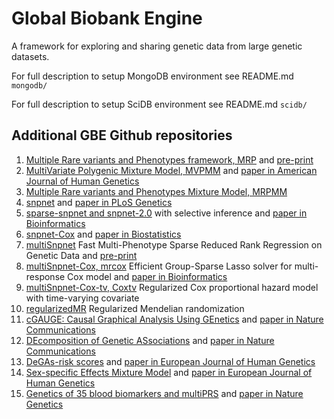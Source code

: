 # Global Biobank Engine
A framework for exploring and sharing genetic data from large genetic datasets.

For full description to setup MongoDB environment see README.md `mongodb/`

For full description to setup SciDB environment see README.md `scidb/`

## Additional GBE Github repositories

1. [Multiple Rare variants and Phenotypes framework, MRP](https://github.com/rivas-lab/mrp) and [pre-print](https://www.biorxiv.org/content/10.1101/257162v7)
2. [MultiVariate Polygenic Mixture Model, MVPMM](https://github.com/rivas-lab/mvpmm) and [paper in American Journal of Human Genetics](https://www.sciencedirect.com/science/article/pii/S0002929720300835)
3. [Multiple Rare variants and Phenotypes Mixture Model, MRPMM](https://github.com/rivas-lab/mrpmm)
4. [snpnet](https://github.com/rivas-lab/snpnet) and [paper in PLoS Genetics](https://journals.plos.org/plosgenetics/article?id=10.1371/journal.pgen.1009141)
5. [sparse-snpnet and snpnet-2.0](https://github.com/rivas-lab/snpnet/tree/compact) with selective inference and [paper in Bioinformatics](https://academic.oup.com/bioinformatics/advance-article-abstract/doi/10.1093/bioinformatics/btab452/6306404?redirectedFrom=fulltext)
6. [snpnet-Cox](https://github.com/rivas-lab/snpnet) and [paper in Biostatistics](https://academic.oup.com/biostatistics/advance-article-abstract/doi/10.1093/biostatistics/kxaa038/5912682)
7. [multiSnpnet](https://github.com/junyangq/multisnpnet) Fast Multi-Phenotype Sparse Reduced Rank Regression on Genetic Data and [pre-print](https://www.biorxiv.org/content/10.1101/2020.05.30.125252v1)
8. [multiSnpnet-Cox, mrcox](https://github.com/rivas-lab/multisnpnet-Cox) Efficient Group-Sparse Lasso solver for multi-response Cox model and [paper in Bioinformatics](https://academic.oup.com/bioinformatics/advance-article-abstract/doi/10.1093/bioinformatics/btab095/6131673?redirectedFrom=fulltext)
9. [multiSnpnet-Cox-tv, Coxtv](https://github.com/rivas-lab/multisnpnet-Cox-tv) Regularized Cox proportional hazard model with time-varying covariate 
10. [regularizedMR](https://github.com/rivas-lab/regularizedMR) Regularized Mendelian randomization
11. [cGAUGE: Causal Graphical Analysis Using GEnetics](https://github.com/david-dd-amar/cGAUGE/) and [paper in Nature Communications](https://www.nature.com/articles/s41467-020-20516-2)
12. [DEcomposition of Genetic ASsociations](https://github.com/rivas-lab/public-resources/tree/master/uk_biobank/DeGAs) and [paper in Nature Communications](https://www.nature.com/articles/s41467-019-11953-9)
13. [DeGAs-risk scores](https://github.com/rivas-lab/degas-risk) and [paper in European Journal of Human Genetics](https://www.nature.com/articles/s41431-021-00813-0)
14. [Sex-specific Effects Mixture Model](https://github.com/rivas-lab/semm) and [paper in European Journal of Human Genetics](https://www.nature.com/articles/s41431-020-00712-w)
15. [Genetics of 35 blood biomarkers and multiPRS](http://github.com/rivas-lab/biomarkers) and [paper in Nature Genetics](https://www.nature.com/articles/s41588-020-00757-z#Sec36)


